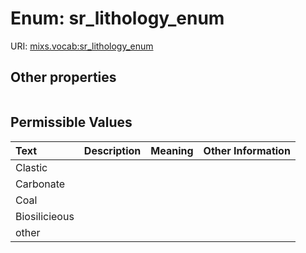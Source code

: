
# Enum: sr_lithology_enum




URI: [mixs.vocab:sr_lithology_enum](https://w3id.org/mixs/vocab/sr_lithology_enum)


## Other properties

|  |  |  |
| --- | --- | --- |

## Permissible Values

| Text | Description | Meaning | Other Information |
| :--- | :---: | :---: | ---: |
| Clastic |  |  |  |
| Carbonate |  |  |  |
| Coal |  |  |  |
| Biosilicieous |  |  |  |
| other |  |  |  |

